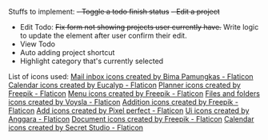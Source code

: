 Stuffs to implement:
~~- Toggle a todo finish status~~
~~- Edit a project~~
- Edit Todo: 
    ~~Fix form not showing projects user currently have.~~
    Write logic to update the element after user confirm their edit.
- View Todo
- Auto adding project shortcut
- Highlight category that's currently selected

List of icons used:
<a href="https://www.flaticon.com/free-icons/mail-inbox" title="mail inbox icons">Mail inbox icons created by Bima Pamungkas - Flaticon</a>
<a href="https://www.flaticon.com/free-icons/calendar" title="calendar icons">Calendar icons created by Eucalyp - Flaticon</a>
<a href="https://www.flaticon.com/free-icons/planner" title="planner icons">Planner icons created by Freepik - Flaticon</a>
<a href="https://www.flaticon.com/free-icons/menu" title="menu icons">Menu icons created by Freepik - Flaticon</a>
<a href="https://www.flaticon.com/free-icons/files-and-folders" title="files and folders icons">Files and folders icons created by Voysla - Flaticon</a>
<a href="https://www.flaticon.com/free-icons/addition" title="addition icons">Addition icons created by Freepik - Flaticon</a>
<a href="https://www.flaticon.com/free-icons/add" title="add icons">Add icons created by Pixel perfect - Flaticon</a>
<a href="https://www.flaticon.com/free-icons/ui" title="ui icons">Ui icons created by Anggara - Flaticon</a>
<a href="https://www.flaticon.com/free-icons/document" title="document icons">Document icons created by Freepik - Flaticon</a>
<a href="https://www.flaticon.com/free-icons/calendar" title="calendar icons">Calendar icons created by Secret Studio - Flaticon</a>
